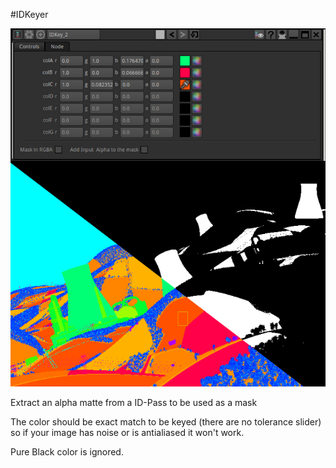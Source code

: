 #IDKeyer

![Screenshot](Resources/Screenshot.jpg)

Extract an alpha matte from a ID-Pass to be used as a mask

The color should be exact match to be keyed (there are no tolerance slider) so if your image has noise or is antialiased it won't work.

Pure Black color is ignored.
